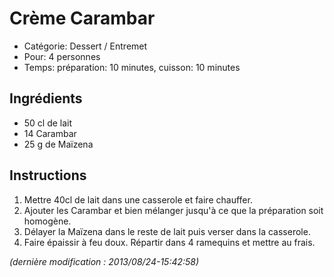 # Crème Carambar

* Catégorie: Dessert / Entremet
* Pour: 4 personnes
* Temps: préparation: 10 minutes, cuisson: 10 minutes

## Ingrédients
* 50 cl de lait
* 14 Carambar
* 25 g de Maïzena

## Instructions
1. Mettre 40cl de lait dans une casserole et faire chauffer.
1. Ajouter les Carambar et bien mélanger jusqu'à ce que la préparation soit homogène.
1. Délayer la Maïzena dans le reste de lait puis verser dans la casserole.
1. Faire épaissir à feu doux. Répartir dans 4 ramequins et mettre au frais.

_(dernière modification : 2013/08/24-15:42:58)_
